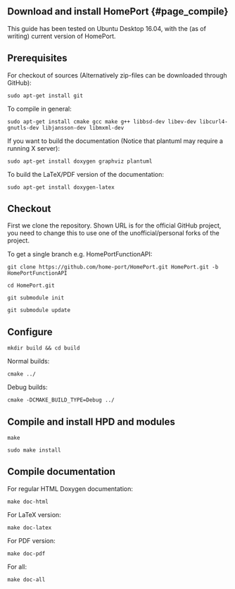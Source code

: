 ## Download and install HomePort {#page_compile}

This guide has been tested on Ubuntu Desktop 16.04, with the (as of writing) current version of HomePort.

## Prerequisites

For checkout of sources (Alternatively zip-files can be downloaded through GitHub):

`sudo apt-get install git`

To compile in general:

`sudo apt-get install cmake gcc make g++ libbsd-dev libev-dev libcurl4-gnutls-dev libjansson-dev libmxml-dev`

If you want to build the documentation (Notice that plantuml may require a running X server):

`sudo apt-get install doxygen graphviz plantuml`

To build the LaTeX/PDF version of the documentation:

`sudo apt-get install doxygen-latex`

## Checkout

First we clone the repository. Shown URL is for the official GitHub project, you need to change this to use one of the
unofficial/personal forks of the project.

To get a single branch e.g. HomePortFunctionAPI:

`git clone https://github.com/home-port/HomePort.git HomePort.git -b HomePortFunctionAPI`

`cd HomePort.git`

`git submodule init`

`git submodule update`

## Configure

`mkdir build && cd build`

Normal builds:

`cmake ../`

Debug builds:

`cmake -DCMAKE_BUILD_TYPE=Debug ../`

## Compile and install HPD and modules

`make`

`sudo make install`

## Compile documentation

For regular HTML Doxygen documentation:

`make doc-html`

For LaTeX version:

`make doc-latex`

For PDF version:

`make doc-pdf`

For all:

`make doc-all`